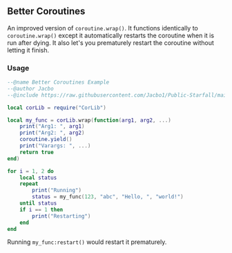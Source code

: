 ## Better Coroutines
An improved version of `coroutine.wrap()`. It functions identically to `coroutine.wrap()` except it automatically restarts the coroutine when it is run after dying. It also let's you prematurely restart the coroutine without letting it finish.
### Usage
```lua
--@name Better Coroutines Example
--@author Jacbo
--@include https://raw.githubusercontent.com/Jacbo1/Public-Starfall/main/Better%20Coroutines/Better%20Coroutines.lua as CorLib

local corLib = require("CorLib")

local my_func = corLib.wrap(function(arg1, arg2, ...)
    print("Arg1: ", arg1)
    print("Arg2: ", arg2)
    coroutine.yield()
    print("Varargs: ", ...)
    return true
end)

for i = 1, 2 do
    local status
    repeat
        print("Running")
        status = my_func(123, "abc", "Hello, ", "world!")
    until status
    if i == 1 then
        print("Restarting")
    end
end
```
Running `my_func:restart()` would restart it prematurely.
